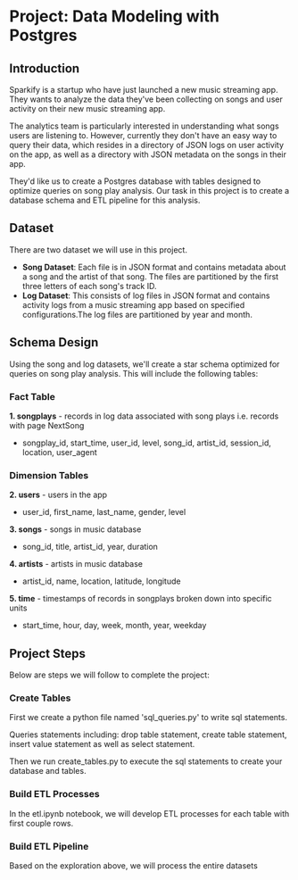 # Project: Data Modeling with Postgres
## Introduction
Sparkify is a startup who have just launched a new music streaming app. They wants to analyze the data they've been collecting on songs and user activity on their new music streaming app. 

The analytics team is particularly interested in understanding what songs users are listening to. However, currently they don't have an easy way to query their data, which resides in a directory of JSON logs on user activity on the app, as well as a directory with JSON metadata on the songs in their app.

They'd like us to create a Postgres database with tables designed to optimize queries on song play analysis. Our task in this project is to create a database schema and ETL pipeline for this analysis. 

## Dataset

There are two dataset we will use in this project.

- **Song Dataset**: Each file is in JSON format and contains metadata about a song and the artist of that song. The files are partitioned by the first three letters of each song's track ID. 
- **Log Dataset**: This consists of log files in JSON format and contains activity logs from a music streaming app based on specified configurations.The log files are partitioned by year and month. 

## Schema Design

Using the song and log datasets, we'll create a star schema optimized for queries on song play analysis. This will include the following tables: 

### Fact Table

**1. songplays** - records in log data associated with song plays i.e. records with page NextSong

- songplay_id, start_time, user_id, level, song_id, artist_id, session_id, location, user_agent

### Dimension Tables
**2. users** - users in the app

- user_id, first_name, last_name, gender, level

**3. songs** - songs in music database

- song_id, title, artist_id, year, duration

**4. artists** - artists in music database

- artist_id, name, location, latitude, longitude

**5. time** - timestamps of records in songplays broken down into specific units

- start_time, hour, day, week, month, year, weekday

## Project Steps
Below are steps we will follow to complete the project:

### Create Tables
First we create a python file named 'sql_queries.py' to write sql statements.

Queries statements including: drop table statement, create table statement, insert value statement as well as select statement.

Then we run create_tables.py to execute the sql statements to create your database and tables.

### Build ETL Processes
In the etl.ipynb notebook, we will develop ETL processes for each table with first couple rows.

### Build ETL Pipeline
Based on the exploration above, we will process the entire datasets 